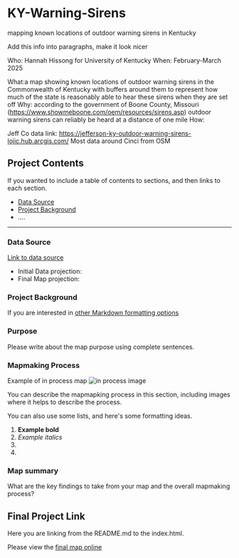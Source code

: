 # KY-Warning-Sirens
mapping known locations of outdoor warning sirens in Kentucky

Add this info into paragraphs, make it look nicer

Who: Hannah Hissong for University of Kentucky
When: February-March 2025

What:a map showing known locations of outdoor warning sirens in the Commonwealth of Kentucky with buffers around them to represent how much of the state is reasonably able to hear these sirens when they are set off
Why: according to the government of Boone County, Missouri (https://www.showmeboone.com/oem/resources/sirens.asp) outdoor warning sirens can reliably be heard at a distance of one mile
How:

Jeff Co data link: https://jefferson-ky-outdoor-warning-sirens-lojic.hub.arcgis.com/
Most data around Cinci from OSM

## Project Contents

If you wanted to include a table of contents to sections, and then links to each section.

- [Data Source](#data-source)
- [Project Background](#project-background)
- ....

***

### Data Source

[Link to data source](https://...)

* Initial Data projection: 
* Final Map projection:

### Project Background

If you are interested in [other Markdown formatting options](https://www.markdownguide.org/basic-syntax/)

### Purpose

Please write about the map purpose using complete sentences. 

### Mapmaking Process

Example of in process map ![in process image](filepath)

You can describe the mapmapking process in this section, including images where it helps to describe the process.

You can also use some lists, and here's some formatting ideas.

1. **Example bold**
2. *Example italics*
3. 
4. 

### Map summary

What are the key findings to take from your map and the overall mapmaking process?

## Final Project Link

Here you are linking from the README.md to the index.html.

Please view the [final map online](www.github...)
